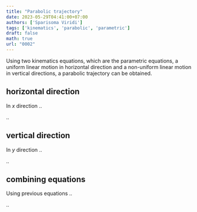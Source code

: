 ```yaml
---
title: "Parabolic trajectory"
date: 2023-05-29T04:41:00+07:00
authors: ['Sparisoma Viridi']
tags: ['kinematics', 'parabolic', 'parametric']
draft: false
math: true
url: "0002"
---
```

Using two kinematics equations, which are the parametric equations, a uniform linear motion in horizontal direction and a non-uniform linear motion in vertical directions, a parabolic trajectory can be obtained.


## horizontal direction
In $x$ direction ..

$$\tag{1}
$$

..


## vertical direction
In $y$ direction ..

$$\tag{2}
$$

..


## combining equations
Using previous equations ..

$$\tag{3}
$$

..
